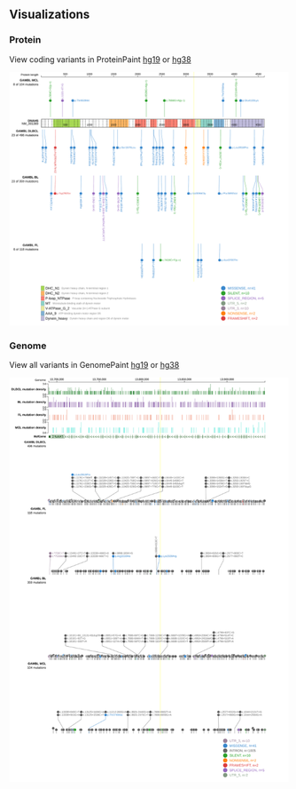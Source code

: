 ## Visualizations
### Protein
View coding variants in ProteinPaint [hg19](https://morinlab.github.io/LLMPP/GAMBL/DNAH5_protein.html)  or [hg38](https://morinlab.github.io/LLMPP/GAMBL/DNAH5_protein_hg38.html)

![](images/proteinpaint/DNAH5_NM_001369.svg)

### Genome
View all variants in GenomePaint [hg19](https://morinlab.github.io/LLMPP/GAMBL/DNAH5.html)  or [hg38](https://morinlab.github.io/LLMPP/GAMBL/DNAH5_hg38.html)

![](images/proteinpaint/DNAH5.svg)

